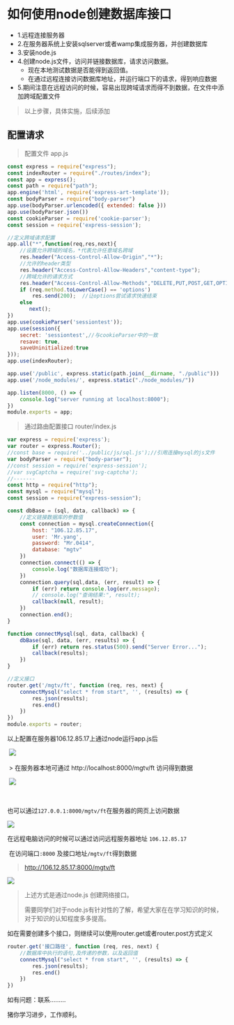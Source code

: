 # 如何使用node创建数据库接口

+ 1.远程连接服务器
+ 2.在服务器系统上安装sqlserver或者wamp集成服务器，并创建数据库
+ 3.安装node.js
+ 4.创建node.js文件，访问并链接数据库，请求访问数据。
  + 现在本地测试数据是否能得到返回值。
  + 在通过远程连接访问数据库地址，并运行端口下的请求，得到响应数据
+ 5.期间注意在远程访问的时候，容易出现跨域请求而得不到数据，在文件中添加跨域配置文件



> 以上步骤，具体实施，后续添加

## 配置请求



> 配置文件  app.js

```javascript
const express = require("express");
const indexRouter = require("./routes/index");
const app = express();
const path = require("path");
app.engine('html', require('express-art-template'));
const bodyParser = require("body-parser")
app.use(bodyParser.urlencoded({ extended: false }))
app.use(bodyParser.json())
const cookieParser = require('cookie-parser');
const session = require('express-session');

//定义跨域请求配置
app.all("*",function(req,res,next){
    //设置允许跨域的域名，*代表允许任意域名跨域
    res.header("Access-Control-Allow-Origin","*");
    //允许的header类型
    res.header("Access-Control-Allow-Headers","content-type");
    //跨域允许的请求方式 
    res.header("Access-Control-Allow-Methods","DELETE,PUT,POST,GET,OPTIONS");
    if (req.method.toLowerCase() == 'options')
        res.send(200);  //让options尝试请求快速结束
    else
       next();
})
app.use(cookieParser('sessiontest'));
app.use(session({
    secret: 'sessiontest',//与cookieParser中的一致
    resave: true,
    saveUninitialized:true
}));
app.use(indexRouter);

app.use('/public', express.static(path.join(__dirname, "./public")))
app.use('/node_modules/', express.static("./node_modules/"))

app.listen(8000, () => {
    console.log("server running at localhost:8000");
})
module.exports = app;
```



> 通过路由配置接口   router/index.js

```javascript
var express = require('express');
var router = express.Router();
//const base = require('../public/js/sql.js');//引用连接mysql的js文件
var bodyParser = require("body-parser");
//const session = require('express-session');
//var svgCaptcha = require('svg-captcha');
//-------
const http = require("http");
const mysql = require("mysql");
const session = require("express-session");

const dbBase = (sql, data, callback) => {
    //定义链接数据库的参数值
    const connection = mysql.createConnection({
        host: "106.12.85.17",
        user: 'Mr.yang',
        password: "Mr.0414",
        database: "mgtv"
    })
    connection.connect(() => {
        console.log("数据库连接成功");
    })
    connection.query(sql,data, (err, result) => {
        if (err) return console.log(err.message);
        // console.log("查询结果:", result);
        callback(null, result);
    })
    connection.end();
}

function connectMysql(sql, data, callback) {
    dbBase(sql, data, (err, results) => {
        if (err) return res.status(500).send("Server Error...");
        callback(results);
    })
}

//定义接口
router.get('/mgtv/ft', function (req, res, next) {
    connectMysql("select * from start", '', (results) => {
        res.json(results);
		res.end()
    })
})
module.exports = router;
```



以上配置在服务器106.12.85.17上通过node运行app.js后

​	![](D:\笔记本文件\19students\vue\vue笔记\images\数据库接口1.png)

​	> 在服务器本地可通过 http://localhost:8000/mgtv/ft  访问得到数据

​	![](D:\笔记本文件\19students\vue\vue笔记\images\数据库接口2.png)

​	

也可以通过`127.0.0.1:8000/mgtv/ft`在服务器的网页上访问数据

![](D:\笔记本文件\19students\vue\vue笔记\images\数据库接口3.png)

在远程电脑访问的时候可以通过访问远程服务器地址 `106.12.85.17 `

​	在访问端口`:8000` 及接口地址`/mgtv/ft`得到数据

> http://106.12.85.17:8000/mgtv/ft

![](D:\笔记本文件\19students\vue\vue笔记\images\数据库接口4远程访问.png)



> 上述方式是通过node.js 创建网络接口。  
>
> 需要同学们对于node.js有针对性的了解，希望大家在在学习知识的时候，对于知识的认知程度多多提高。



如在需要创建多个接口，则继续可以使用router.get或者router.post方式定义

```javascript
router.get('接口路径', function (req, res, next) {
    //数据库中执行的语句,及传递的参数，以及返回值
    connectMysql("select * from start", '', (results) => {
        res.json(results);
		res.end()
    })
})
```



如有问题：联系.........

猪你学习进步，工作顺利。


















